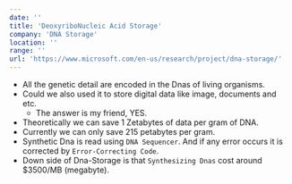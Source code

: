 ```yaml
---
date: ''
title: 'DeoxyriboNucleic Acid Storage'
company: 'DNA Storage'
location: ''
range: ''
url: 'https://www.microsoft.com/en-us/research/project/dna-storage/'
---
```



- All the genetic detail are encoded in the Dnas of living organisms.
- Could we also used it to store digital data like image, documents and etc.
  - The answer is my friend, YES.
- Theoretically we can save 1 Zetabytes of data per gram of DNA.
- Currently we can only save 215 petabytes per gram.
- Synthetic Dna is read using `DNA Sequencer`. And if any error occurs it is corrected by `Error-Correcting Code`.
- Down side of Dna-Storage is that `Synthesizing Dnas` cost around $3500/MB  (megabyte).
